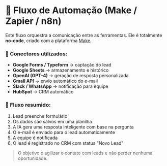 # 🔁 Fluxo de Automação (Make / Zapier / n8n)

Este fluxo orquestra a comunicação entre as ferramentas. Ele é totalmente **no-code**, criado com a plataforma [Make](https://www.make.com/).

### 🔗 Conectores utilizados:

- **Google Forms / Typeform** → captação do lead
- **Google Sheets** → armazenamento e histórico
- **OpenAI (GPT-4)** → geração de resposta personalizada
- **Gmail API** → envio automático do e-mail
- **Slack / WhatsApp** → notificação para equipe
- **HubSpot** → CRM automático

### 🔄 Fluxo resumido:

1. Lead preenche formulário
2. Os dados são salvos em uma planilha
3. A IA gera uma resposta inteligente com base na pergunta
4. O e-mail é enviado para o lead automaticamente
5. A equipe é notificada
6. O lead é registrado no CRM com status "Novo Lead"

> O objetivo é agilizar o contato com leads e não perder nenhuma oportunidade.